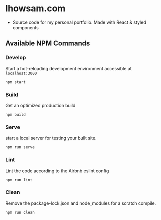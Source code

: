 # lhowsam.com
  * Source code for my personal portfolio. Made with React & styled components


## Available NPM Commands

### Develop

Start a hot-reloading development environment accessible at `localhost:3000`

```shell
npm start
```

### Build

Get an optimized production build 

```shell
npm build
```

### Serve

start a local server for testing your built site.

```shell
npm run serve
```

### Lint

Lint the code according to the Airbnb eslint config 

```shell
npm run lint
```


### Clean

Remove the package-lock.json and node_modules for a scratch compile.

```shell
npm run clean
```

